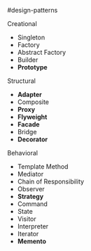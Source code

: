 #design-patterns

Creational

- Singleton
- Factory
- Abstract Factory
- Builder
- **Prototype**

Structural

- **Adapter**
- Composite
- **Proxy**
- **Flyweight**
- **Facade**
- Bridge
- **Decorator**

Behavioral

- Template Method
- Mediator
- Chain of Responsibility
- Observer
- **Strategy**
- Command
- State
- Visitor
- Interpreter
- Iterator
- **Memento**
